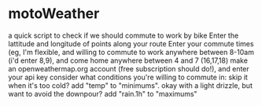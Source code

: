 # motoWeather
a quick script to check if we should commute to work by bike
Enter the lattitude and longitude of points along your route
Enter your commute times (eg, I'm flexible, and willing to commute to work anywhere between 8-10am (i'd enter 8,9), and come home anywhere between 4 and 7 (16,17,18)
make an openweathermap.org account (free subscription should do!), and enter your api key
consider what conditions you're willing to commute in: skip it when it's too cold? add "temp" to "minimums". okay with a light drizzle, but want to avoid the downpour? add "rain.1h" to "maximums"
